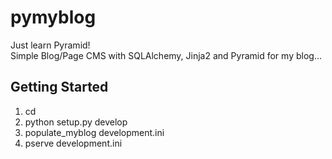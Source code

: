 # pymyblog

Just learn Pyramid!  
Simple Blog/Page CMS with SQLAlchemy, Jinja2 and Pyramid for my blog...


Getting Started
---------------

1. cd <directory containing this file>
2. python setup.py develop
3. populate_myblog development.ini
4. pserve development.ini

